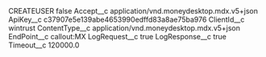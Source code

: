 <?xml version="1.0" encoding="UTF-8"?>
<CustomMetadata xmlns="http://soap.sforce.com/2006/04/metadata" xmlns:xsi="http://www.w3.org/2001/XMLSchema-instance" xmlns:xsd="http://www.w3.org/2001/XMLSchema">
    <label>CREATEUSER</label>
    <protected>false</protected>
    <values>
        <field>Accept__c</field>
        <value xsi:type="xsd:string">application/vnd.moneydesktop.mdx.v5+json</value>
    </values>
    <values>
        <field>ApiKey__c</field>
        <value xsi:type="xsd:string">c37907e5e139abe4653990edffd83a8ae75ba976</value>
    </values>
    <values>
        <field>ClientId__c</field>
        <value xsi:type="xsd:string">wintrust</value>
    </values>
    <values>
        <field>ContentType__c</field>
        <value xsi:type="xsd:string">application/vnd.moneydesktop.mdx.v5+json</value>
    </values>
    <values>
        <field>EndPoint__c</field>
        <value xsi:type="xsd:string">callout:MX</value>
    </values>
    <values>
        <field>LogRequest__c</field>
        <value xsi:type="xsd:boolean">true</value>
    </values>
    <values>
        <field>LogResponse__c</field>
        <value xsi:type="xsd:boolean">true</value>
    </values>
    <values>
        <field>Timeout__c</field>
        <value xsi:type="xsd:double">120000.0</value>
    </values>
</CustomMetadata>
